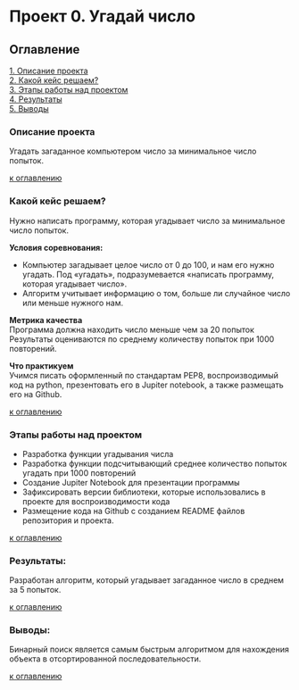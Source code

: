 # Проект 0. Угадай число

## Оглавление  
[1. Описание проекта](README.md#Описание-проекта)  
[2. Какой кейс решаем?](README.md#Какой-кейс-решаем)   
[3. Этапы работы над проектом](README.md#Этапы-работы-над-проектом)  
[4. Результаты](README.md#Результаты)    
[5. Выводы](README.md#Выводы) 

### Описание проекта    
Угадать загаданное компьютером число за минимальное число попыток.

[к оглавлению](README.md#Оглавление)


### Какой кейс решаем?    
Нужно написать программу, которая угадывает число за минимальное число попыток.

**Условия соревнования:**  
- Компьютер загадывает целое число от 0 до 100, и нам его нужно угадать. Под «угадать», подразумевается «написать программу, которая угадывает число».
- Алгоритм учитывает информацию о том, больше ли случайное число или меньше нужного нам.

**Метрика качества**     
Программа должна находить число меньше чем за 20 попыток
Результаты оцениваются по среднему количеству попыток при 1000 повторений.

**Что практикуем**     
Учимся писать оформленный по стандартам PEP8, воспроизводимый код на python, презентовать его в Jupiter notebook, а также размещать его на Github.

[к оглавлению](README.md#Оглавление)


### Этапы работы над проектом  
- Разработка функции угадывания числа
- Разработка функции подсчитывающий среднее количество попыток угадать при 1000 повторений
- Создание Jupiter Notebook для презентации программы
- Зафиксировать версии библиотеки, которые использовались в проекте для воспроизводимости кода
- Размещение кода на Github c созданием README файлов репозитория и проекта.

[к оглавлению](README.md#Оглавление)


### Результаты:  
Разработан алгоритм, который угадывает загаданное число в среднем за 5 попыток.

[к оглавлению](README.md#Оглавление)


### Выводы:  
Бинарный поиск является самым быстрым алгоритмом для нахождения объекта в отсортированной последовательности.

[к оглавлению](README.md#Оглавление)
